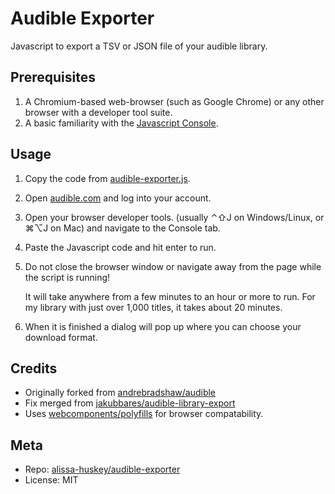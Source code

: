 Audible Exporter
================

Javascript to export a TSV or JSON file of your audible library.

Prerequisites
-------------

1. A Chromium-based web-browser (such as Google Chrome) or any other browser
   with a developer tool suite.
2. A basic familiarity with the
   [Javascript Console](https://developer.chrome.com/docs/devtools/console/javascript/).

Usage
-----

1. Copy the code from [audible-exporter.js](build/audible-exporter.js).
1. Open [audible.com](http://audible.com) and log into your account.
1. Open your browser developer tools. (usually ⌃⇧J on Windows/Linux, or ⌘⌥J on Mac) and
   navigate to the Console tab.
1. Paste the Javascript code and hit enter to run.
1. Do not close the browser window or navigate away from the page while the script is running!

   It will take anywhere from a few minutes to an hour or more to run. For my
   library with just over 1,000 titles, it takes about 20 minutes.
1. When it is finished a dialog will pop up where you can choose your download format.

Credits
-------

* Originally forked from [andrebradshaw/audible](https://github.com/andrebradshaw/audible)
* Fix merged from [jakubbares/audible-library-export](https://github.com/jakubbares/audible-library-export)
* Uses [webcomponents/polyfills](https://github.com/webcomponents/polyfills/tree/master/packages/webcomponentsjs) for browser compatability.

Meta
----

* Repo: [alissa-huskey/audible-exporter](https://github.com/alissa-huskey/audible-exporter)
* License: MIT
